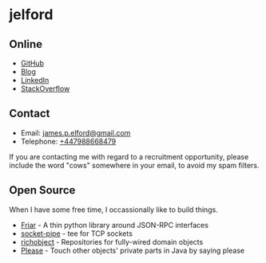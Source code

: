 # jelford

## Online

- [GitHub](https://github.com/jelford)
- [Blog](/blog.html)
- [LinkedIn](https://uk.linkedin.com/in/jelford)
- [StackOverflow](http://stackoverflow.com/users/227224/jelford)

## Contact

- Email: [james.p.elford@gmail.com](mailto:james.p.elford@gmail.com)
- Telephone: [+447988668479](tel:+447988668479)

If you are contacting me with regard to a recruitment opportunity, please include the word
"cows" somewhere in your email, to avoid my spam filters.

## Open Source

When I have some free time, I occassionally like to build things.

- [Friar](http://friar.jameselford.com) - A thin python library around JSON-RPC interfaces
- [socket-pipe](https://github.com/jelford/socket-pipe) - tee for TCP sockets
- [richobject](https://github.com/jelford/richobjects) - Repositories for fully-wired domain objects
- [Please](https://github.com/jelford/Please) - Touch other objects\' private parts in Java by saying please

